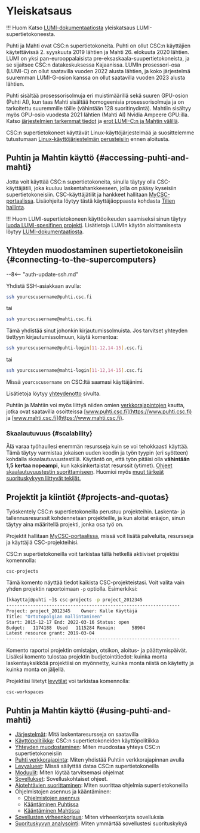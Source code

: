 
# Yleiskatsaus

!!! Huom
    Katso [LUMI-dokumentaatiosta](https://docs.lumi-supercomputer.eu/hardware/)
    yleiskatsaus LUMI-supertietokoneesta.

Puhti ja Mahti ovat CSC:n supertietokoneita. Puhti on ollut CSC:n käyttäjien
käytettävissä 2. syyskuuta 2019 lähtien ja Mahti 26. elokuuta 2020 lähtien. LUMI on
yksi pan-eurooppalaisista pre-eksaskaala-suupertietokoneista, ja se sijaitsee CSC:n
datakeskuksessa Kajaanissa. LUMIn prosessori-osa (LUMI-C) on ollut saatavilla
vuoden 2022 alusta lähtien, ja koko järjestelmä suuremman LUMI-G-osion kanssa
on ollut saatavilla vuoden 2023 alusta lähtien.

Puhti sisältää prosessorisolmuja eri muistimäärillä sekä suuren GPU-osion (Puhti AI),
kun taas Mahti sisältää homogeenisia prosessorisolmuja ja on tarkoitettu suuremmille
töille (vähintään 128 suoritinydintä). Mahtiin sisältyy myös GPU-osio vuodesta 2021
lähtien (Mahti AI) Nvidia Ampeere GPU:illa. Katso [järjestelmien tarkemmat tiedot](available-systems.md)
ja [erot LUMI-C:n ja Mahtin välillä](lumi-vs-mahti.md).

CSC:n supertietokoneet käyttävät Linux-käyttöjärjestelmää ja suosittelemme
tutustumaan [Linux-käyttöjärjestelmän perusteisiin](../support/tutorials/env-guide/index.md)
ennen aloitusta.

## Puhtin ja Mahtin käyttö {#accessing-puhti-and-mahti}

Jotta voit käyttää CSC:n supertietokoneita, sinulla täytyy olla CSC-käyttäjätili,
joka kuuluu laskentahankkeeseen, jolla on pääsy kyseisiin supertietokoneisiin.
CSC-käyttäjätilit ja hankkeet hallitaan [MyCSC-portaalissa](https://my.csc.fi).
Lisäohjeita löytyy tästä käyttäjäoppaasta kohdasta [Tilien hallinta](../accounts/index.md).

!!! Huom
    LUMI-supertietokoneen käyttöoikeuden saamiseksi sinun täytyy [luoda LUMI-spesifinen
    projekti](../accounts/how-to-create-new-project.md#creating-a-lumi-project-and-applying-for-resources).
    Lisätietoja LUMIn käytön aloittamisesta löytyy [LUMI-dokumentaatiosta](https://docs.lumi-supercomputer.eu/firststeps/getstarted/).

## Yhteyden muodostaminen supertietokoneisiin {#connecting-to-the-supercomputers}

--8<-- "auth-update-ssh.md"

Yhdistä SSH-asiakkaan avulla:

```bash
ssh yourcscusername@puhti.csc.fi
```

tai

```bash
ssh yourcscusername@mahti.csc.fi
```

Tämä yhdistää sinut johonkin kirjautumissolmuista. Jos tarvitset yhteyden
tiettyyn kirjautumissolmuun, käytä komentoa:

```bash
ssh yourcscusername@puhti-login[11-12,14-15].csc.fi
```

tai

```bash
ssh yourcscusername@mahti-login[11-12,14-15].csc.fi
```

Missä `yourcscusername` on CSC:ltä saamasi käyttäjänimi.

Lisätietoja löytyy [yhteydenotto](connecting/index.md) sivulta.

Puhtiin ja Mahtiin voi myös liittyä niiden omien
[verkkorajapintojen](webinterface/index.md) kautta, jotka ovat saatavilla osoitteissa
[www.puhti.csc.fi](https://www.puhti.csc.fi) ja
[www.mahti.csc.fi](https://www.mahti.csc.fi).

### Skaalautuvuus {#scalability}

Älä varaa työhaullesi enemmän resursseja kuin se voi tehokkaasti käyttää.
Tämä täytyy varmistaa jokaisen uuden koodin ja työn tyypin (eri syötteen)
kohdalla skaalautuvuustestillä. Käytäntö on, että työn pitäisi olla **vähintään
1,5 kertaa nopeampi**, kun kaksinkertaistat resurssit (ytimet). [Ohjeet skaalautuvuustestin
suorittamiseen](../support/tutorials/cmdline-handson.md#scaling-test-for-an-mpi-parallel-job).
Huomioi myös [muut tärkeät suorituskykyyn liittyvät tekijät.](performance.md)

## Projektit ja kiintiöt {#projects-and-quotas}

Työskentely CSC:n supertietokoneilla perustuu projekteihin. Laskenta- ja tallennusresurssit
kohdennetaan projekteille, ja kun aloitat eräajon, sinun täytyy aina määritellä projekti,
jonka osa työ on.

Projektit hallitaan [MyCSC-portaalissa](https://my.csc.fi), missä voit lisätä
palveluita, resursseja ja käyttäjiä CSC-projekteihisi.

CSC:n supertietokoneilla voit tarkistaa tällä hetkellä aktiiviset projektisi komennolla:

```text
csc-projects
```

Tämä komento näyttää tiedot kaikista CSC-projekteistasi. Voit valita vain yhden projektin
raportoimaan `-p` optiolla. Esimerkiksi:

```bash
[kkayttaj@puhti ~]$ csc-projects -p project_2012345
-----------------------------------------------------------------
Project: project_2012345    Owner: Kalle Käyttäjä
Title: "Ortotopolgian mallintaminen"
Start: 2015-12-17 End: 2022-03-16 Status: open
Budget:   1174188  Used   1115284 Remain:      58904
Latest resource grant: 2019-03-04
-----------------------------------------------------------------
```

Komento raportoi projektin omistajan, otsikon, aloitus- ja päättymispäivät. Lisäksi
komento tulostaa projektin budjetointitiedot: kuinka monta laskentayksikköä
projektiisi on myönnetty, kuinka monta niistä on käytetty ja kuinka monta on
jäljellä.

Projektiisi liitetyt [levytilat](disk.md) voi tarkistaa komennolla:

```text
csc-workspaces
```

## Puhtin ja Mahtin käyttö {#using-puhti-and-mahti}

* [Järjestelmät](available-systems.md): Mitä laskentaresursseja on saatavilla
* [Käyttöpolitiikka](usage-policy.md): CSC:n supertietokoneiden käyttöpolitiikka
* [Yhteyden muodostaminen](connecting/index.md): Miten muodostaa yhteys CSC:n supertietokoneisiin
* [Puhti verkkorajapinta](webinterface/index.md): Miten yhdistää Puhtiin
  verkkorajapinnan avulla
* [Levyalueet](disk.md): Missä säilyttää dataa CSC:n supertietokoneilla
* [Moduulit](modules.md): Miten löytää tarvitsemasi ohjelmat
* [Sovellukset](../apps/index.md): Sovelluskohtaiset ohjeet.
* [Ajotehtävien suorittaminen](running/getting-started.md): Miten suorittaa ohjelmia
  supertietokoneilla
* Ohjelmistojen asennus ja kääntäminen:
    * [Ohjelmistojen asennus](installing.md)
    * [Kääntäminen Puhtissa](compiling-puhti.md)
    * [Kääntäminen Mahtissa](compiling-mahti.md)
* [Sovellusten virheenkorjaus](debugging.md): Miten virheenkorjata sovelluksia
* [Suorituskyvyn analysointi](performance.md): Miten ymmärtää sovellustesi suorituskykyä
